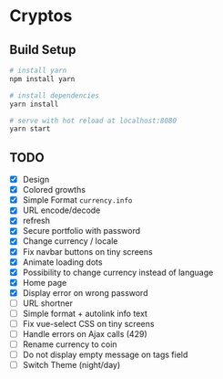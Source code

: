 # Cryptos

## Build Setup

``` bash
# install yarn
npm install yarn

# install dependencies
yarn install

# serve with hot reload at localhost:8080
yarn start
```

## TODO

- [x] Design
- [x] Colored growths
- [x] Simple Format `currency.info`
- [x] URL encode/decode
- [x] refresh
- [x] Secure portfolio with password
- [x] Change currency / locale
- [x] Fix navbar buttons on tiny screens
- [x] Animate loading dots
- [x] Possibility to change currency instead of language
- [x] Home page
- [x] Display error on wrong password
- [ ] URL shortner
- [ ] Simple format + autolink info text
- [ ] Fix vue-select CSS on tiny screens
- [ ] Handle errors on Ajax calls (429)
- [ ] Rename currency to coin
- [ ] Do not display empty message on tags field
- [ ] Switch Theme (night/day)
